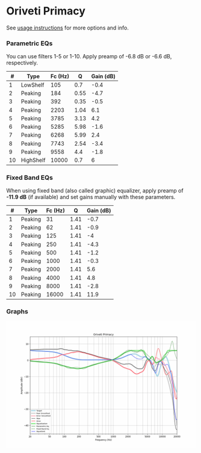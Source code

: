 # Oriveti Primacy
See [usage instructions](https://github.com/jaakkopasanen/AutoEq#usage) for more options and info.

### Parametric EQs
You can use filters 1-5 or 1-10. Apply preamp of -6.8 dB or -6.6 dB, respectively.

|   # | Type      |   Fc (Hz) |    Q |   Gain (dB) |
|-----|-----------|-----------|------|-------------|
|   1 | LowShelf  |       105 | 0.7  |        -0.4 |
|   2 | Peaking   |       184 | 0.55 |        -4.7 |
|   3 | Peaking   |       392 | 0.35 |        -0.5 |
|   4 | Peaking   |      2203 | 1.04 |         6.1 |
|   5 | Peaking   |      3785 | 3.13 |         4.2 |
|   6 | Peaking   |      5285 | 5.98 |        -1.6 |
|   7 | Peaking   |      6268 | 5.99 |         2.4 |
|   8 | Peaking   |      7743 | 2.54 |        -3.4 |
|   9 | Peaking   |      9558 | 4.4  |        -1.8 |
|  10 | HighShelf |     10000 | 0.7  |         6   |

### Fixed Band EQs
When using fixed band (also called graphic) equalizer, apply preamp of **-11.9 dB** (if available) and set gains manually with these parameters.

|   # | Type    |   Fc (Hz) |    Q |   Gain (dB) |
|-----|---------|-----------|------|-------------|
|   1 | Peaking |        31 | 1.41 |        -0.7 |
|   2 | Peaking |        62 | 1.41 |        -0.9 |
|   3 | Peaking |       125 | 1.41 |        -4   |
|   4 | Peaking |       250 | 1.41 |        -4.3 |
|   5 | Peaking |       500 | 1.41 |        -1.2 |
|   6 | Peaking |      1000 | 1.41 |        -0.3 |
|   7 | Peaking |      2000 | 1.41 |         5.6 |
|   8 | Peaking |      4000 | 1.41 |         4.8 |
|   9 | Peaking |      8000 | 1.41 |        -2.8 |
|  10 | Peaking |     16000 | 1.41 |        11.9 |

### Graphs
![](./Oriveti%20Primacy.png)
